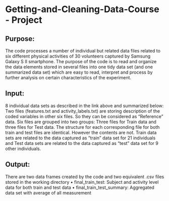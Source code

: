# Getting-and-Cleaning-Data-Course - Project
## Purpose: 
The code processes a number of individual but related data files related to six different physical activities of 30 
volunteers captured by Samsung Galaxy S II smartphone. The purpose of the code is to read and organize the data elements 
stored in several files into one tidy data set (and one summarized data set) which are easy to read, interpret and process by 
further analysis on certain characteristics of the experiment.

## Input: 
8 individual data sets as described in the link above and summarized below:
Two files (features.txt and activity_labels.txt) are storing description of the coded variables in other six files. So they 
can be considered as “Reference” data.
Six files are grouped into two groups: Three files for Train data and three files for Test data. The structure for each 
corresponding file for both train and test files are identical. However the contents are not. Train data sets are related to 
the data captured as “train” data set for 21 individuals and Test data sets are related to the data captured as “test” data 
set for 9 other individuals.

## Output:
There are two data frames created by the code and two equivalent .csv files stored in the working directory
•	final_train_test: Subject and activity level data for both train and test data
•	final_train_test_summary: Aggregated data set with average of all measurement 


